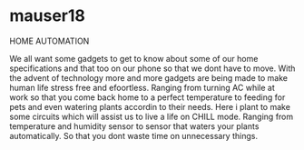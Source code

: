 # mauser18
HOME AUTOMATION 

We all want some gadgets to get to know about some of our home specifications and that too on our phone so that we dont have to move. With the advent of technology more and more gadgets are being made to make human life stress free and efoortless. Ranging from turning AC while at work so that you come back home to a perfect temperature to feeding for pets and even watering plants accordin to their needs.
Here i plant to make some circuits which will assist us to live a life on CHILL mode.
Ranging from temperature and humidity sensor to sensor that waters your plants automatically. So that you dont waste time on unnecessary things.
